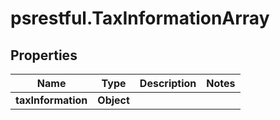 # psrestful.TaxInformationArray

## Properties
Name | Type | Description | Notes
------------ | ------------- | ------------- | -------------
**taxInformation** | **Object** |  | 
